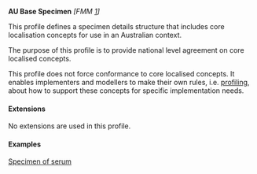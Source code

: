 **AU Base Specimen** *[FMM [1](http://build.fhir.org/versions.html#maturity)]*

This profile defines a specimen details structure that includes core localisation concepts for use in an Australian context.

The purpose of this profile is to provide national level agreement on core localised concepts. 

This profile does not force conformance to core localised concepts. It enables implementers and modellers to make their own rules, i.e. [profiling](http://hl7.org/fhir/profiling.html), about how to support these concepts for specific implementation needs.


#### Extensions
No extensions are used in this profile.


#### Examples

[Specimen of serum](Specimen-serum.html)
